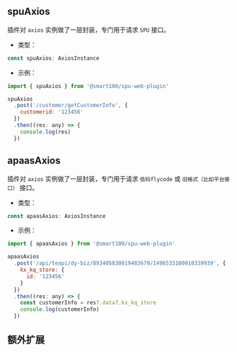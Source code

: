 ## spuAxios
插件对 `axios` 实例做了一层封装，专门用于请求 `SPU` 接口。

+ 类型：

```js
const spuAxios: AxiosInstance
```

+ 示例：

```js
import { spuAxios } from '@smart100/spu-web-plugin'

spuAxios
  .post('/customer/getCustomerInfo', {
    customerid: '123456'
  })
  .then((res: any) => {
    console.log(res)
  })
```



## apaasAxios
插件对 `axios` 实例做了一层封装，专门用于请求 `低码flycode` 或 `旧格式（比如平台接口）` 接口。

+ 类型：

```js
const apaasAxios: AxiosInstance
```

+ 示例：

```js
import { apaasAxios } from '@smart100/spu-web-plugin'

apaasAxios
  .post('/api/teapi/dy-biz/893405830819483679/1498533100018339939', {
    kx_kq_store: {
      id: '123456'
    }
  })
  .then((res: any) => {
    const customerInfo = res?.data?.kx_kq_store
    console.log(customerInfo)
  })
```


## 额外扩展

